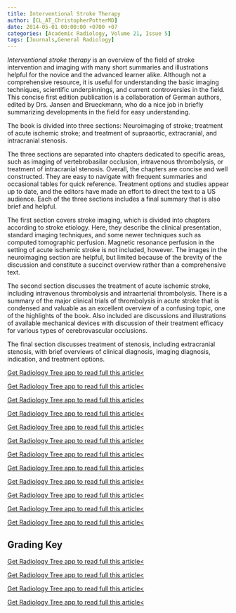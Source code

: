 ```yaml
---
title: Interventional Stroke Therapy
author: [CL_AT_ChristopherPotterMD]
date: 2014-05-01 00:00:00 +0700 +07
categories: [Academic Radiology, Volume 21, Issue 5]
tags: [Journals,General Radiology]
---
```

_Interventional stroke therapy_ is an overview of the field of stroke intervention and imaging with many short summaries and illustrations helpful for the novice and the advanced learner alike. Although not a comprehensive resource, it is useful for understanding the basic imaging techniques, scientific underpinnings, and current controversies in the field. This concise first edition publication is a collaboration of German authors, edited by Drs. Jansen and Brueckmann, who do a nice job in briefly summarizing developments in the field for easy understanding.

The book is divided into three sections: Neuroimaging of stroke; treatment of acute ischemic stroke; and treatment of supraaortic, extracranial, and intracranial stenosis.

The three sections are separated into chapters dedicated to specific areas, such as imaging of vertebrobasilar occlusion, intravenous thrombolysis, or treatment of intracranial stenosis. Overall, the chapters are concise and well constructed. They are easy to navigate with frequent summaries and occasional tables for quick reference. Treatment options and studies appear up to date, and the editors have made an effort to direct the text to a US audience. Each of the three sections includes a final summary that is also brief and helpful.

The first section covers stroke imaging, which is divided into chapters according to stroke etiology. Here, they describe the clinical presentation, standard imaging techniques, and some newer techniques such as computed tomographic perfusion. Magnetic resonance perfusion in the setting of acute ischemic stroke is not included, however. The images in the neuroimaging section are helpful, but limited because of the brevity of the discussion and constitute a succinct overview rather than a comprehensive text.

The second section discusses the treatment of acute ischemic stroke, including intravenous thrombolysis and intraarterial thrombolysis. There is a summary of the major clinical trials of thrombolysis in acute stroke that is condensed and valuable as an excellent overview of a confusing topic, one of the highlights of the book. Also included are discussions and illustrations of available mechanical devices with discussion of their treatment efficacy for various types of cerebrovascular occlusions.

The final section discusses treatment of stenosis, including extracranial stenosis, with brief overviews of clinical diagnosis, imaging diagnosis, indication, and treatment options.

[Get Radiology Tree app to read full this article<](https://clinicalpub.com/app)

[Get Radiology Tree app to read full this article<](https://clinicalpub.com/app)

[Get Radiology Tree app to read full this article<](https://clinicalpub.com/app)

[Get Radiology Tree app to read full this article<](https://clinicalpub.com/app)

[Get Radiology Tree app to read full this article<](https://clinicalpub.com/app)

[Get Radiology Tree app to read full this article<](https://clinicalpub.com/app)

[Get Radiology Tree app to read full this article<](https://clinicalpub.com/app)

[Get Radiology Tree app to read full this article<](https://clinicalpub.com/app)

[Get Radiology Tree app to read full this article<](https://clinicalpub.com/app)

[Get Radiology Tree app to read full this article<](https://clinicalpub.com/app)

[Get Radiology Tree app to read full this article<](https://clinicalpub.com/app)

[Get Radiology Tree app to read full this article<](https://clinicalpub.com/app)

## Grading Key

[Get Radiology Tree app to read full this article<](https://clinicalpub.com/app)

[Get Radiology Tree app to read full this article<](https://clinicalpub.com/app)

[Get Radiology Tree app to read full this article<](https://clinicalpub.com/app)

[Get Radiology Tree app to read full this article<](https://clinicalpub.com/app)